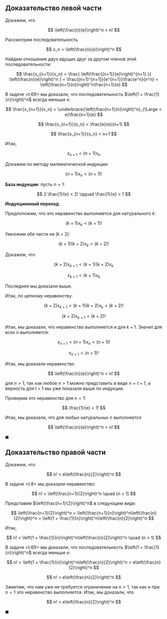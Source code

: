 ## Доказательство левой части

Докажем, что

$$ \left(\frac{n}{e}\right)^n < n! $$

Рассмотрим последовательность

$$ x_n = \left(\frac{n}{e}\right)^n $$

Найдем отношение двух идущих друг за другом членов этой последовательности:

$$ \frac{x_{n+1}}{x_n} = \frac{ \left(\frac{(n+1)}{e}\right)^{n+1} }{ \left(\frac{n}{e}\right)^n } = \frac{(n+1)^{n+1}}{e^{n+1}}\frac{e^n}{n^n} = \left(\frac{n+1}{n}\right)^n\frac{n+1}{e} $$

В задаче <t:69> мы доказали, что последовательность $\left(1 + \frac{1}{n}\right)^n$ всегда меньше $e$:

$$ \frac{x_{n+1}}{x_n} = \underbrace{\left(\frac{n+1}{n}\right)^n}_{\Large < e}\frac{n+1}{e} $$

$$ \frac{x_{n+1}}{x_n} < \frac{e}{e}(n+1) $$

$$ \frac{x_{n+1}}{x_n} < n+1 $$

Итак,

$$ x_{n+1} < (n+1)x_n $$

Докажем по методу математической индукции:

$$ (n+1) x_n < (n+1)! $$

**База индукции**: пусть $n=1$:

$$ 2 \frac{1}{e} < 2! \qquad \frac{1}{e} < 1 $$

**Индукционный переход**:

Предположим, что это неравенство выполняется для натурального $k$:

$$ (k+1)x_k < (k+1)! $$

Умножим обе части на $(k+2)$:

$$ (k+1)(k+2)x_k < (k+2)! $$

Докажем, что

$$ (k+2)x_{k+1} < (k+1)(k+2)x_k $$

$$ x_{k+1} < (k+1)x_k $$

Последнее мы доказали выше.

Итак, по цепному неравенству:

$$ (k+2)x_{k+1} < (k+1)(k+2)x_k < (k+2)! $$

$$ (k+2)x_{k+1} < (k+2)! $$

Итак, мы доказали, что неравенство выполняется и для $k+1$. Значит для всех $n$ выполняется:

$$ x_{n+1} < (n+1)x_n < (n+1)! $$

$$ x_{n+1} < (n+1)! $$

Итак, мы доказали неравенство

$$ \left(\frac{n}{e}\right)^n < n! $$

для $n>1$, так как любое $n>1$ можно представить в виде $n=t+1$, а верность для $t+1$ мы уже показали выше по индукции.

Проверим это неравенство для $n=1$:

$$ \frac{1}{e} < 1! $$

Итак, мы доказали, что для любых натуральных $n$ выполняется

$$ \left(\frac{n}{e}\right)^n < n! $$

$\blacksquare$

## Доказательство правой части

Докажем, что

$$ n! < e\left(\frac{n}{2}\right)^n $$

В задаче <t:8> мы доказали неравенство:

$$ n! < \left(\frac{n+1}{2}\right)^n \quad (n > 1) $$

Представим $\left(\frac{n+1}{2}\right)^n$ в следующем виде:

$$ \left(\frac{n+1}{2}\right)^n = \left(\frac{n+1}{n}\right)^n\left(\frac{n}{2}\right)^n = \left(1 + \frac{1}{n}\right)^n\left(\frac{n}{2}\right)^n $$

Итак,

$$ n! < \left(1 + \frac{1}{n}\right)^n\left(\frac{n}{2}\right)^n \quad (n > 1) $$

В задаче <t:69> мы доказали, что последовательность $\left(1 + \frac{1}{n}\right)^n$ всегда меньше $e$:

$$ n! < \left(1 + \frac{1}{n}\right)^n\left(\frac{n}{2}\right)^n < e\left(\frac{n}{2}\right)^n $$

$$ n! < e\left(\frac{n}{2}\right)^n $$

Заметим, что нам уже не требуется ограничение на $n>1$, так как и при $n=1$ это неравенство выполняется. Итак, мы доказали, что

$$ n! < e\left(\frac{n}{2}\right)^n $$

$\blacksquare$